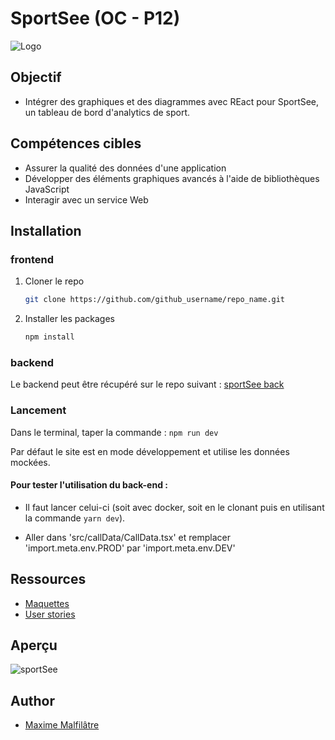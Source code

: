 # SportSee (OC - P12)

![Logo](https://maxime-malfilatre.com/misc/logo.png)

## Objectif

- Intégrer des graphiques et des diagrammes avec REact pour SportSee, un tableau de bord d'analytics de sport.

## Compétences cibles

-   Assurer la qualité des données d'une application
-   Développer des éléments graphiques avancés à l'aide de bibliothèques JavaScript
-   Interagir avec un service Web

## Installation

### frontend

1. Cloner le repo
   ```sh
   git clone https://github.com/github_username/repo_name.git
   ```
2. Installer les packages
   ```sh
   npm install
    ```

### backend

Le backend peut être récupéré sur le repo suivant : [sportSee back](https://github.com/OpenClassrooms-Student-Center/P9-front-end-dashboard)

### Lancement

Dans le terminal, taper la commande : `npm run dev`

Par défaut le site est en mode développement et utilise les données mockées. 

#### Pour tester l'utilisation du back-end :
* Il faut lancer celui-ci (soit avec docker, soit en le clonant puis en utilisant la commande `yarn dev`).

* Aller dans 'src/callData/CallData.tsx' et remplacer 'import.meta.env.PROD' par 'import.meta.env.DEV'

## Ressources

-   [Maquettes](https://www.figma.com/file/BMomGVZqLZb811mDMShpLu/UI-design-Sportify-FR?type=design&node-id=0-1&mode=design&t=3UuBw4tuz2Y00Usm-0)
-   [User stories](https://openclassrooms.notion.site/Tableau-de-bord-SportSee-6686aa4b5f44417881a4884c9af5669e)

## Aperçu

![sportSee](https://maxime-malfilatre.com/misc/screen.png)

## Author

-   [Maxime Malfilâtre](https://www.github.com/maxew33)